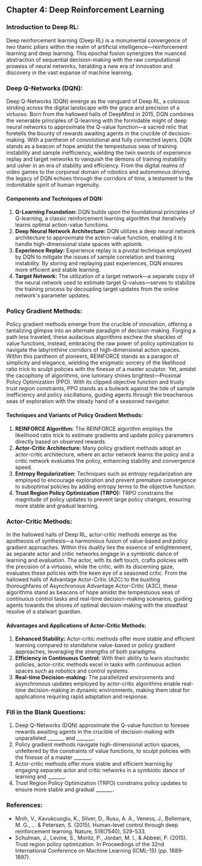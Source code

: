 ## Chapter 4: Deep Reinforcement Learning

### Introduction to Deep RL:
Deep reinforcement learning (Deep RL) is a monumental convergence of two titanic pillars within the realm of artificial intelligence—reinforcement learning and deep learning. This epochal fusion synergizes the nuanced abstraction of sequential decision-making with the raw computational prowess of neural networks, heralding a new era of innovation and discovery in the vast expanse of machine learning.

### Deep Q-Networks (DQN):
Deep Q-Networks (DQN) emerge as the vanguard of Deep RL, a colossus striding across the digital landscape with the grace and precision of a virtuoso. Born from the hallowed halls of DeepMind in 2015, DQN combines the venerable principles of Q-learning with the formidable might of deep neural networks to approximate the Q-value function—a sacred relic that foretells the bounty of rewards awaiting agents in the crucible of decision-making. With a pantheon of convolutional and fully connected layers, DQN stands as a beacon of hope amidst the tempestuous seas of training instability and sample inefficiency, wielding the twin swords of experience replay and target networks to vanquish the demons of training instability and usher in an era of stability and efficiency. From the digital realms of video games to the corporeal domain of robotics and autonomous driving, the legacy of DQN echoes through the corridors of time, a testament to the indomitable spirit of human ingenuity.

#### Components and Techniques of DQN:
1. **Q-Learning Foundation:** DQN builds upon the foundational principles of Q-learning, a classic reinforcement learning algorithm that iteratively learns optimal action-value functions.
2. **Deep Neural Network Architecture:** DQN utilizes a deep neural network architecture to approximate the action-value function, enabling it to handle high-dimensional state spaces with aplomb.
3. **Experience Replay:** Experience replay is a pivotal technique employed by DQN to mitigate the issues of sample correlation and training instability. By storing and replaying past experiences, DQN ensures more efficient and stable learning.
4. **Target Network:** The utilization of a target network—a separate copy of the neural network used to estimate target Q-values—serves to stabilize the training process by decoupling target updates from the online network's parameter updates.

### Policy Gradient Methods:
Policy gradient methods emerge from the crucible of innovation, offering a tantalizing glimpse into an alternate paradigm of decision-making. Forging a path less traveled, these audacious algorithms eschew the shackles of value functions, instead, embracing the raw power of policy optimization to navigate the labyrinthine corridors of high-dimensional action spaces. Within this pantheon of pioneers, REINFORCE stands as a paragon of simplicity and elegance, wielding the enigmatic sorcery of the likelihood ratio trick to sculpt policies with the finesse of a master sculptor. Yet, amidst the cacophony of algorithms, one luminary shines brightest—Proximal Policy Optimization (PPO). With its clipped objective function and trusty trust region constraints, PPO stands as a bulwark against the tide of sample inefficiency and policy oscillations, guiding agents through the treacherous seas of exploration with the steady hand of a seasoned navigator.

#### Techniques and Variants of Policy Gradient Methods:
1. **REINFORCE Algorithm:** The REINFORCE algorithm employs the likelihood ratio trick to estimate gradients and update policy parameters directly based on observed rewards.
2. **Actor-Critic Architecture:** Many policy gradient methods adopt an actor-critic architecture, where an actor network learns the policy and a critic network evaluates the policy, enhancing stability and convergence speed.
3. **Entropy Regularization:** Techniques such as entropy regularization are employed to encourage exploration and prevent premature convergence to suboptimal policies by adding entropy terms to the objective function.
4. **Trust Region Policy Optimization (TRPO):** TRPO constrains the magnitude of policy updates to prevent large policy changes, ensuring more stable and gradual learning.

### Actor-Critic Methods:
In the hallowed halls of Deep RL, actor-critic methods emerge as the apotheosis of synthesis—a harmonious fusion of value-based and policy gradient approaches. Within this duality lies the essence of enlightenment, as separate actor and critic networks engage in a symbiotic dance of learning and evaluation. The actor, with its deft touch, crafts policies with the precision of a virtuoso, while the critic, with its discerning gaze, evaluates these policies with the keen eye of a seasoned critic. From the hallowed halls of Advantage Actor-Critic (A2C) to the bustling thoroughfares of Asynchronous Advantage Actor-Critic (A3C), these algorithms stand as beacons of hope amidst the tempestuous seas of continuous control tasks and real-time decision-making scenarios, guiding agents towards the shores of optimal decision-making with the steadfast resolve of a stalwart guardian.

#### Advantages and Applications of Actor-Critic Methods:
1. **Enhanced Stability:** Actor-critic methods offer more stable and efficient learning compared to standalone value-based or policy gradient approaches, leveraging the strengths of both paradigms.
2. **Efficiency in Continuous Control:** With their ability to learn stochastic policies, actor-critic methods excel in tasks with continuous action spaces such as robotics and control systems.
3. **Real-time Decision-making:** The parallelized environments and asynchronous updates employed by actor-critic algorithms enable real-time decision-making in dynamic environments, making them ideal for applications requiring rapid adaptation and response.

### Fill in the Blank Questions:
1. Deep Q-Networks (DQN) approximate the Q-value function to foresee rewards awaiting agents in the crucible of decision-making with unparalleled _______ and _______.
2. Policy gradient methods navigate high-dimensional action spaces, unfettered by the constraints of value functions, to sculpt policies with the finesse of a master _______.
3. Actor-critic methods offer more stable and efficient learning by engaging separate actor and critic networks in a symbiotic dance of learning and _______.
4. Trust Region Policy Optimization (TRPO) constrains policy updates to ensure more stable and gradual _______.

### References:
- Mnih, V., Kavukcuoglu, K., Silver, D., Rusu, A. A., Veness, J., Bellemare, M. G., ... & Petersen, S. (2015). Human-level control through deep reinforcement learning. Nature, 518(7540), 529-533.
- Schulman, J., Levine, S., Moritz, P., Jordan, M. I., & Abbeel, P. (2015). Trust region policy optimization. In Proceedings of the 32nd International Conference on Machine Learning (ICML-15) (pp. 1889-1897).
